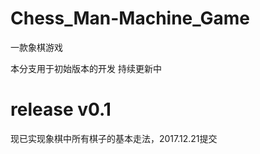 # Chess_Man-Machine_Game
一款象棋游戏

本分支用于初始版本的开发
持续更新中

# release v0.1
现已实现象棋中所有棋子的基本走法，2017.12.21提交


